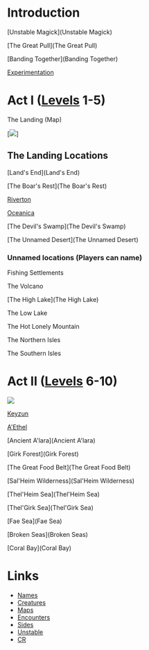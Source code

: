 # Introduction

[Unstable Magick](Unstable Magick)

[The Great Pull](The Great Pull)

[Banding Together](Banding Together)

[Experimentation](Experimentation)

# Act I ([Levels](Levels) 1-5)
The Landing (Map)

[<img src="https://juanvalencia.github.io/Unstable-Magick/krita.png">]

## The Landing Locations
[Land's End](Land's End)

[The Boar's Rest](The Boar's Rest)

[Riverton](Riverton)

[Oceanica](Oceanica)

[The Devil's Swamp](The Devil's Swamp)

[The Unnamed Desert](The Unnamed Desert)

### Unnamed locations (Players can name)
Fishing Settlements

The Volcano

[The High Lake](The High Lake)

The Low Lake

The Hot Lonely Mountain

The Northern Isles

The Southern Isles

# Act II ([Levels](Levels) 6-10)

<img src="https://juanvalencia.github.io/Unstable-Magick/img/Keyzun1.jpg">

[Keyzun](Keyzun)

[A'Ethel](A'Ethel)

[Ancient A'lara](Ancient A'lara)

[Girk Forest](Girk Forest)

[The Great Food Belt](The Great Food Belt)

[Sal'Heim Wilderness](Sal'Heim Wilderness)

[Thel'Heim Sea](Thel'Heim Sea)

[Thel'Girk Sea](Thel'Girk Sea)

[Fae Sea](Fae Sea)

[Broken Seas](Broken Seas)

[Coral Bay](Coral Bay)

# Links

* [Names](https://www.fantasynamegenerators.com/dnd-elf-names.php)
* [Creatures](https://www.aidedd.org/dnd-filters/monsters.php)
* [Maps](https://watabou.itch.io/)
* [Encounters](https://koboldplus.club/)
* [Sides](Sides)
* [Unstable](https://chartopia.d12dev.com/chart/561/)
* [CR](https://donjon.bin.sh/5e/calc/enc_size.html)